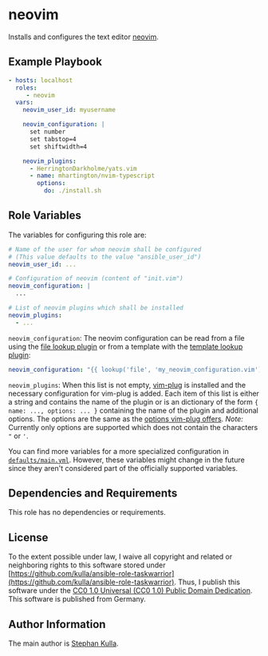 neovim
======

Installs and configures the text editor [neovim](https://neovim.io/).

Example Playbook
----------------

```yaml
- hosts: localhost
  roles:
     - neovim
  vars:
    neovim_user_id: myusername

    neovim_configuration: |
      set number
      set tabstop=4
      set shiftwidth=4

    neovim_plugins:
      - HerringtonDarkholme/yats.vim
      - name: mhartington/nvim-typescript
        options:
          do: ./install.sh
```

Role Variables
--------------

The variables for configuring this role are:

```yaml
# Name of the user for whom neovim shall be configured
# (This value defaults to the value "ansible_user_id")
neovim_user_id: ...

# Configuration of neovim (content of "init.vim")
neovim_configuration: |
  ...

# List of neovim plugins which shall be installed
neovim_plugins:
  - ...
```

`neovim_configuration`: The neovim configuration can be read from a file using the [file lookup plugin](https://docs.ansible.com/ansible/latest/plugins/lookup/file.html) or from a template with the [template lookup plugin](https://docs.ansible.com/ansible/latest/plugins/lookup/template.html):

```yaml
neovim_configuration: "{{ lookup('file', 'my_neovim_configuration.vim') }}"
```

`neovim_plugins`: When this list is not empty, [vim-plug](https://github.com/junegunn/vim-plug) is installed and the necessary configuration for vim-plug is added.
Each item of this list is either a string and contains the name of the plugin or is an dictionary of the form `{ name: ..., options: ... }` containing the name of the plugin and additional options.
The options are the same as the [options vim-plug offers](https://github.com/junegunn/vim-plug#plug-options).
*Note:* Currently only options are supported which does not contain the characters `"` or `'`.

You can find more variables for a more specialized configuration in [`defaults/main.yml`](defaults/main.yml).
However, these variables might change in the future since they aren't considered part of the officially supported variables.

Dependencies and Requirements
-----------------------------

This role has no dependencies or requirements.

License
-------

To the extent possible under law, I waive all copyright and related or neighboring rights to this software stored under [https://github.com/kulla/ansible-role-taskwarrior](https://github.com/kulla/ansible-role-taskwarrior).
Thus, I publish this software under the [CC0 1.0 Universal (CC0 1.0) Public Domain Dedication](https://creativecommons.org/publicdomain/zero/1.0/deed.en). This software is published from Germany.

Author Information
------------------

The main author is [Stephan Kulla](http://kulla.me/).
